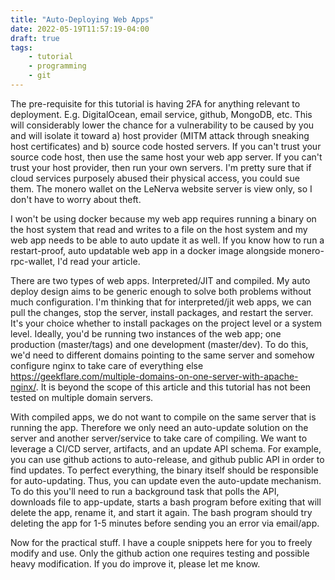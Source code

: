 ```yaml
---
title: "Auto-Deploying Web Apps"
date: 2022-05-19T11:57:19-04:00
draft: true
tags:
    - tutorial
    - programming
    - git
---
```


The pre-requisite for this tutorial is having 2FA for anything relevant to deployment. E.g. DigitalOcean, email service, github, MongoDB, etc. This will considerably lower the chance for a vulnerability to be caused by you and will isolate it toward a) host provider (MITM attack through sneaking host certificates) and b) source code hosted servers. If you can't trust your source code host, then use the same host your web app server. If you can't trust your host provider, then run your own servers. I'm pretty sure that if cloud services purposely abused their physical access, you could sue them. The monero wallet on the LeNerva website server is view only, so I don't have to worry about theft.

I won't be using docker because my web app requires running a binary on the host system that read and writes to a file on the host system and my web app needs to be able to auto update it as well. If you know how to run a restart-proof, auto updatable web app in a docker image alongside monero-rpc-wallet, I'd read your article.

There are two types of web apps. Interpreted/JIT and compiled. My auto deploy design aims to be generic enough to solve both problems without much configuration. I'm thinking that for interpreted/jit web apps, we can pull the changes, stop the server, install packages, and restart the server. It's your choice whether to install packages  on the project level or a system level. Ideally, you'd be running two instances of the web app; one production (master/tags) and one development (master/dev). To do this, we'd need to different domains pointing to the same server and somehow configure nginx to take care of everything else https://geekflare.com/multiple-domains-on-one-server-with-apache-nginx/. It is beyond the scope of this article and this tutorial has not been tested on multiple domain servers.

With compiled apps, we do not want to compile on the same server that is running the app. Therefore we only need an auto-update solution on the server and another server/service to take care of compiling. We want to leverage a CI/CD server, artifacts, and an update API schema. For example, you can use github actions to auto-release, and  github public API in order to find updates. To perfect everything, the binary itself should be responsible for auto-updating. Thus, you can update even the auto-update mechanism. To do this you'll need to run a background task that polls the API, downloads file to app-update, starts a bash program before exiting that will delete the app, rename it, and start it again. The bash program should try deleting the app for 1-5 minutes before sending you an error via email/app.

Now for the practical stuff. I have a couple snippets here for you to freely modify and use. Only the github action one requires testing and possible heavy modification. If you do improve it, please let me know.
